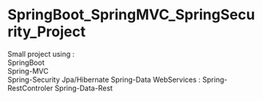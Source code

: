# SpringBoot_SpringMVC_SpringSecurity_Project
 Small project using : \
  SpringBoot \
  Spring-MVC \
  Spring-Security
  Jpa/Hibernate
  Spring-Data
  WebServices :
  Spring-RestControler
  Spring-Data-Rest
